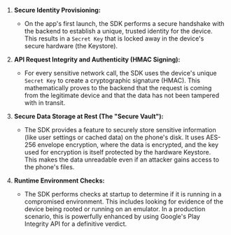 1.  **Secure Identity Provisioning:**
    * On the app's first launch, the SDK performs a secure handshake with the backend to establish a unique, trusted identity for the device. This results in a `Secret Key` that is locked away in the device's secure hardware (the Keystore).

2.  **API Request Integrity and Authenticity (HMAC Signing):**
    * For every sensitive network call, the SDK uses the device's unique `Secret Key` to create a cryptographic signature (HMAC). This mathematically proves to the backend that the request is coming from the legitimate device and that the data has not been tampered with in transit.

3.  **Secure Data Storage at Rest (The "Secure Vault"):**
    * The SDK provides a feature to securely store sensitive information (like user settings or cached data) on the phone's disk. It uses AES-256 envelope encryption, where the data is encrypted, and the key used for encryption is itself protected by the hardware Keystore. This makes the data unreadable even if an attacker gains access to the phone's files.

4.  **Runtime Environment Checks:**
    * The SDK performs checks at startup to determine if it is running in a compromised environment. This includes looking for evidence of the device being rooted or running on an emulator. In a production scenario, this is powerfully enhanced by using Google's Play Integrity API for a definitive verdict.